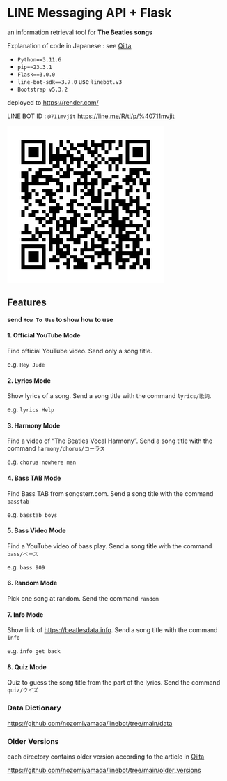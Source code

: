 # LINE Messaging API + Flask

an information retrieval tool for **The Beatles songs**

Explanation of code in Japanese : see [Qiita](https://qiita.com/nozomiyamada/items/f6c6816e02359e08a74e)

- `Python==3.11.6`
- `pip==23.3.1`
- `Flask==3.0.0`
- `line-bot-sdk==3.7.0` use `linebot.v3`
- `Bootstrap v5.3.2`

deployed to https://render.com/

LINE BOT ID : `@711mvjit`
https://line.me/R/ti/p/%40711mvjit


![img](img/711mvjit.png)

## Features

**send `How To Use` to show how to use**

#### 1. Official YouTube Mode

Find official YouTube video. Send only a song title.

e.g. `Hey Jude`

#### 2. Lyrics Mode

Show lyrics of a song. Send a song title with the command `lyrics/歌詞`.

e.g. `lyrics Help`

#### 3. Harmony Mode

Find a video of “The Beatles Vocal Harmony”. Send a song title with the command `harmony/chorus/コーラス`

e.g. `chorus nowhere man`

#### 4. Bass TAB Mode

Find Bass TAB from songsterr.com. Send a song title with the command `basstab`

e.g. `basstab boys`

#### 5. Bass Video Mode

Find a YouTube video of bass play. Send a song title with the command `bass/ベース`

e.g. `bass 909`

#### 6. Random Mode

Pick one song at random. Send the command `random`

#### 7. Info Mode

Show link of https://beatlesdata.info. Send a song title with the command `info`

e.g. `info get back`

#### 8. Quiz Mode

Quiz to guess the song title from the part of the lyrics. Send the command `quiz/クイズ`



### Data Dictionary

https://github.com/nozomiyamada/linebot/tree/main/data

### Older Versions

each directory contains older version according to the article in [Qiita](https://qiita.com/nozomiyamada/items/f6c6816e02359e08a74e)


https://github.com/nozomiyamada/linebot/tree/main/older_versions